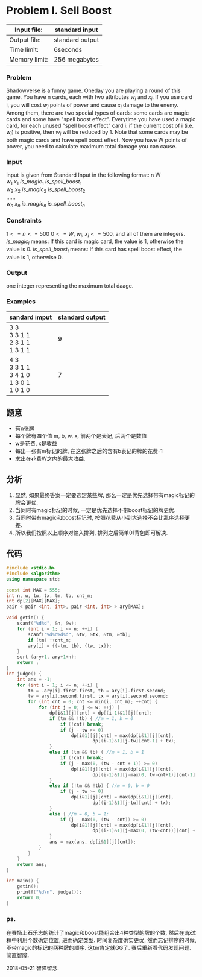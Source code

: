 # Problem I. Sell Boost


 Input file: | standard input
 |-|-|
 Output file: | standard output
 Time limit: | 6seconds
 Memory limit: | 256 megabytes

### Problem

 Shadowverse is a funny game. Oneday you are playing a round of this game.
 You have n cards, each with two attributes $w_i$ and $x_i$. If you use card i, you will cost $w_i$ points of power and cause $x_i$ damage to the enemy.
 Among them, there are two special types of cards: some cards are magic cards and some have "spell boost effect". Everytime you have used a magic card, for each unused "spell boost effect" card i: if the current cost of i (i.e. $w_i$) is positive, then $w_i$ will be reduced by 1. Note that some cards may be both magic cards and have spell boost effect.
 Now you have W points of power, you need to calculate maximum total damage you can cause.

 ### Input
 input is given from Standard Input in the following format:
 n W <br>
 $w_1$ $x_1$ $is\_magic_1$ $is\_spell\_boost_1$ <br>
 $w_2$ $x_2$ $is\_magic_2$ $is\_spell\_boost_2$ <br>
 ...... <br>
 $w_n$ $x_n$ $is\_magic_n$ $is\_spell\_boost_n$ <br>

 ### Constraints
 $1 <= n <= 500$
 $0 <= W,\ w_i,\ x_i<=500$, and all of them are integers.
 $is\_magic_i$ means: If this card is magic card, the value is 1, otherwise the value is 0.
 $is\_spell\_boost_i$ means: If this card has spell boost effect, the value is 1, otherwise 0.
 ### Output
 one integer representing the maximum total daage.
 ### Examples
 sandard imput | standard output
 |-------------|-----------------|
 3 3 <br> 3 3 1 1 <br> 2 3 1 1 <br> 1 3 1 1 | 9
 4 3 <br> 3 3 1 1 <br> 3 4 1 0 <br> 1 3 0 1 <br> 1 0 1 0 | 7

## 题意
- 有n张牌
- 每个牌有四个值 m, b, w, x, 前两个是表记, 后两个是数值
- w是花费, x是收益
- 每出一张有m标记的牌, 在这张牌之后的含有b表记的牌的花费-1
- 求出在花费W之内的最大收益.
## 分析
1. 显然, 如果最终答案一定要选定某些牌, 那么一定是优先选择带有magic标记的牌会更优.
2. 当同时有magic标记的时候, 一定是优先选择不带boost标记的牌更优.
3. 当同时带有magic和boost标记时, 按照花费从小到大选择不会比乱序选择更差.
4. 所以我们按照以上顺序对输入排列, 排列之后简单01背包即可解决.

## 代码
``` cpp
#include <stdio.h>
#include <algorithm>
using namespace std;

const int MAX = 555;
int n, w, tw, tx, tm, tb, cnt_m;
int dp[2][MAX][MAX];
pair < pair <int, int>, pair <int, int> > ary[MAX];

void getin() {
	scanf("%d%d", &n, &w);
	for (int i = 1; i <= n; ++i) {
		scanf("%d%d%d%d", &tw, &tx, &tm, &tb);
		if (tm) ++cnt_m;
		ary[i] = {{-tm, tb}, {tw, tx}};
	}
	sort (ary+1, ary+1+n);
	return ;
}
int judge() {
	int ans = -1;
	for (int i = 1; i <= n; ++i) {
		tm = -ary[i].first.first, tb = ary[i].first.second;
		tw = ary[i].second.first, tx = ary[i].second.second;
		for (int cnt = 0; cnt <= min(i, cnt_m); ++cnt) {
			for (int j = 0; j <= w; ++j) {
				dp[i&1][j][cnt] = dp[(i-1)&1][j][cnt];
				if (tm && !tb) { //m = 1, b = 0
					if (!cnt) break;
					if (j - tw >= 0)
						dp[i&1][j][cnt] = max(dp[i&1][j][cnt],
								dp[(i-1)&1][j-tw][cnt-1] + tx);
				}
				else if (tm && tb) { //m = 1, b = 1
					if (!cnt) break;
					if (j - max(0, (tw - cnt + 1)) >= 0)
						dp[i&1][j][cnt] = max(dp[i&1][j][cnt],
								dp[(i-1)&1][j-max(0, tw-cnt+1)][cnt-1] + tx);
				}
				else if (!tm && !tb) { //m = 0, b = 0
					if (j - tw >= 0)
						dp[i&1][j][cnt] = max(dp[i&1][j][cnt],
								dp[(i-1)&1][j-tw][cnt] + tx);
				}
				else { //m = 0, b = 1;
					if (j - max(0, (tw - cnt)) >= 0)
						dp[i&1][j][cnt] = max(dp[i&1][j][cnt],
								dp[(i-1)&1][j-max(0, (tw-cnt))][cnt] + tx);
				}
				ans = max(ans, dp[i&1][j][cnt]);
			}
		}
	}
	return ans;
}

int main() {
	getin();
	printf("%d\n", judge());
	return 0;
}

```

### ps.
在赛场上石乐志的统计了magic和boost能组合出4种类型的牌的个数, 然后在dp过程中利用个数确定位置, 进而确定类型. 时间复杂度确实更优, 然而忘记排序的时候, 不带magic的标记的两种牌的顺序. 这tm肯定就GG了. 赛后重新看代码发现问题. 简直智障. 

2018-05-21 智障留念.
